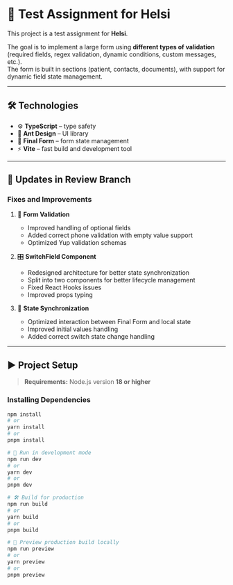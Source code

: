 # 📝 Test Assignment for Helsi

This project is a test assignment for **Helsi**.

The goal is to implement a large form using **different types of validation** (required fields, regex validation, dynamic conditions, custom messages, etc.).  
The form is built in sections (patient, contacts, documents), with support for dynamic field state management.

---

## 🛠️ Technologies

- ⚙️ **TypeScript** – type safety
- 🎨 **Ant Design** – UI library
- 🔁 **Final Form** – form state management
- ⚡️ **Vite** – fast build and development tool

---

## 🔄 Updates in Review Branch

### Fixes and Improvements

1. 🔧 **Form Validation**

   - Improved handling of optional fields
   - Added correct phone validation with empty value support
   - Optimized Yup validation schemas

2. 🎛️ **SwitchField Component**

   - Redesigned architecture for better state synchronization
   - Split into two components for better lifecycle management
   - Fixed React Hooks issues
   - Improved props typing

3. 🔄 **State Synchronization**
   - Optimized interaction between Final Form and local state
   - Improved initial values handling
   - Added correct switch state change handling

---

## ▶️ Project Setup

> **Requirements:** Node.js version **18 or higher**

### Installing Dependencies

```bash
npm install
# or
yarn install
# or
pnpm install

# 🔧 Run in development mode
npm run dev
# or
yarn dev
# or
pnpm dev

# 🛠 Build for production
npm run build
# or
yarn build
# or
pnpm build

# 👀 Preview production build locally
npm run preview
# or
yarn preview
# or
pnpm preview
```
